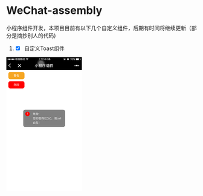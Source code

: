# WeChat-assembly
小程序组件开发，本项目目前有以下几个自定义组件，后期有时间将继续更新（部分是摘抄别人的代码)

 1. - [x] 自定义Toast组件
 
![Alt text](https://github.com/Jacky-MYD/WeChat-assembly/raw/master/1.png)
